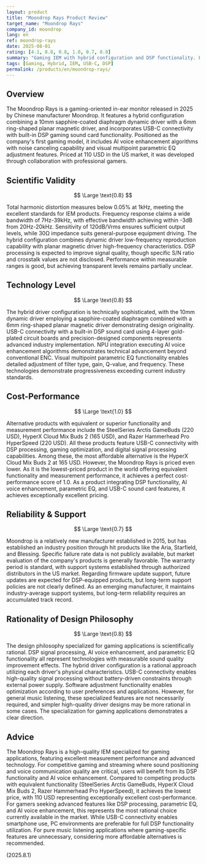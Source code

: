 ```yaml
---
layout: product
title: "Moondrop Rays Product Review"
target_name: "Moondrop Rays"
company_id: moondrop
lang: en
ref: moondrop-rays
date: 2025-08-01
rating: [4.1, 0.8, 0.8, 1.0, 0.7, 0.8]
summary: "Gaming IEM with hybrid configuration and DSP functionality. Features excellent measurement performance and high technical level, achieving the lowest price among competing products with equivalent functionality for outstanding cost-performance."
tags: [Gaming, Hybrid, IEM, USB-C, DSP]
permalink: /products/en/moondrop-rays/
---
```


## Overview

The Moondrop Rays is a gaming-oriented in-ear monitor released in 2025 by Chinese manufacturer Moondrop. It features a hybrid configuration combining a 10mm sapphire-coated diaphragm dynamic driver with a 6mm ring-shaped planar magnetic driver, and incorporates USB-C connectivity with built-in DSP gaming sound card functionality. Positioned as the company's first gaming model, it includes AI voice enhancement algorithms with noise canceling capability and visual multipoint parametric EQ adjustment features. Priced at 110 USD in the US market, it was developed through collaboration with professional gamers.

## Scientific Validity

$$ \Large \text{0.8} $$

Total harmonic distortion measures below 0.05% at 1kHz, meeting the excellent standards for IEM products. Frequency response claims a wide bandwidth of 7Hz-39kHz, with effective bandwidth achieving within -3dB from 20Hz-20kHz. Sensitivity of 120dB/Vrms ensures sufficient output levels, while 30Ω impedance suits general-purpose equipment driving. The hybrid configuration combines dynamic driver low-frequency reproduction capability with planar magnetic driver high-frequency characteristics. DSP processing is expected to improve signal quality, though specific S/N ratio and crosstalk values are not disclosed. Performance within measurable ranges is good, but achieving transparent levels remains partially unclear.

## Technology Level

$$ \Large \text{0.8} $$

The hybrid driver configuration is technically sophisticated, with the 10mm dynamic driver employing a sapphire-coated diaphragm combined with a 6mm ring-shaped planar magnetic driver demonstrating design originality. USB-C connectivity with a built-in DSP sound card using 4-layer gold-plated circuit boards and precision-designed components represents advanced industry implementation. NPU integration executing AI voice enhancement algorithms demonstrates technical advancement beyond conventional ENC. Visual multipoint parametric EQ functionality enables detailed adjustment of filter type, gain, Q-value, and frequency. These technologies demonstrate progressiveness exceeding current industry standards.

## Cost-Performance

$$ \Large \text{1.0} $$

Alternative products with equivalent or superior functionality and measurement performance include the SteelSeries Arctis GameBuds (220 USD), HyperX Cloud Mix Buds 2 (165 USD), and Razer Hammerhead Pro HyperSpeed (220 USD). All these products feature USB-C connectivity with DSP processing, gaming optimization, and digital signal processing capabilities. Among these, the most affordable alternative is the HyperX Cloud Mix Buds 2 at 165 USD. However, the Moondrop Rays is priced even lower. As it is the lowest-priced product in the world offering equivalent functionality and measurement performance, it achieves a perfect cost-performance score of 1.0. As a product integrating DSP functionality, AI voice enhancement, parametric EQ, and USB-C sound card features, it achieves exceptionally excellent pricing.

## Reliability & Support

$$ \Large \text{0.7} $$

Moondrop is a relatively new manufacturer established in 2015, but has established an industry position through hit products like the Aria, Starfield, and Blessing. Specific failure rate data is not publicly available, but market evaluation of the company's products is generally favorable. The warranty period is standard, with support systems established through authorized distributors in the US market. Regarding firmware update support, future updates are expected for DSP-equipped products, but long-term support policies are not clearly defined. As an emerging manufacturer, it maintains industry-average support systems, but long-term reliability requires an accumulated track record.

## Rationality of Design Philosophy

$$ \Large \text{0.8} $$

The design philosophy specialized for gaming applications is scientifically rational. DSP signal processing, AI voice enhancement, and parametric EQ functionality all represent technologies with measurable sound quality improvement effects. The hybrid driver configuration is a rational approach utilizing each driver's physical characteristics. USB-C connectivity enables high-quality signal processing without battery-driven constraints through external power supply. Software adjustment functionality enables optimization according to user preferences and applications. However, for general music listening, these specialized features are not necessarily required, and simpler high-quality driver designs may be more rational in some cases. The specialization for gaming applications demonstrates a clear direction.

## Advice

The Moondrop Rays is a high-quality IEM specialized for gaming applications, featuring excellent measurement performance and advanced technology. For competitive gaming and streaming where sound positioning and voice communication quality are critical, users will benefit from its DSP functionality and AI voice enhancement. Compared to competing products with equivalent functionality (SteelSeries Arctis GameBuds, HyperX Cloud Mix Buds 2, Razer Hammerhead Pro HyperSpeed), it achieves the lowest price, with 110 USD representing exceptionally excellent cost-performance. For gamers seeking advanced features like DSP processing, parametric EQ, and AI voice enhancement, this represents the most rational choice currently available in the market. While USB-C connectivity enables smartphone use, PC environments are preferable for full DSP functionality utilization. For pure music listening applications where gaming-specific features are unnecessary, considering more affordable alternatives is recommended.

(2025.8.1)
